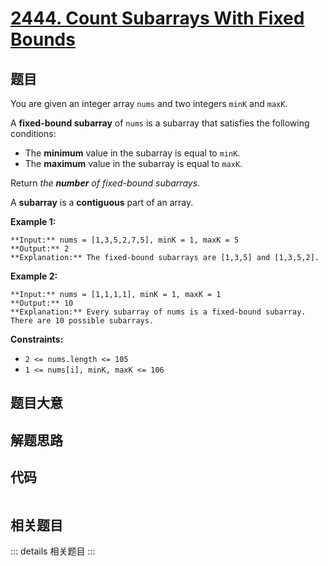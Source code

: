 # [2444. Count Subarrays With Fixed Bounds](https://leetcode.com/problems/count-subarrays-with-fixed-bounds)

## 题目

You are given an integer array `nums` and two integers `minK` and `maxK`.

A **fixed-bound subarray** of `nums` is a subarray that satisfies the
following conditions:

  * The **minimum** value in the subarray is equal to `minK`.
  * The **maximum** value in the subarray is equal to `maxK`.

Return _the **number** of fixed-bound subarrays_.

A **subarray** is a **contiguous** part of an array.



**Example 1:**

    
    
    **Input:** nums = [1,3,5,2,7,5], minK = 1, maxK = 5
    **Output:** 2
    **Explanation:** The fixed-bound subarrays are [1,3,5] and [1,3,5,2].
    

**Example 2:**

    
    
    **Input:** nums = [1,1,1,1], minK = 1, maxK = 1
    **Output:** 10
    **Explanation:** Every subarray of nums is a fixed-bound subarray. There are 10 possible subarrays.
    



**Constraints:**

  * `2 <= nums.length <= 105`
  * `1 <= nums[i], minK, maxK <= 106`


## 题目大意

## 解题思路

## 代码

```javascript

```

## 相关题目

::: details 相关题目
:::

